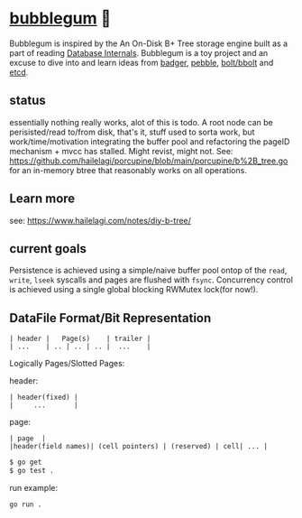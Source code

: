 # [bubblegum](https://adventuretime.fandom.com/wiki/Princess_Bubblegum) 🍬

Bubblegum is inspired by the 
An On-Disk B+ Tree storage engine built as a part of reading [Database Internals](https://www.databass.dev/).
 Bubblegum is a toy project and an excuse to dive into and learn ideas from [badger](https://github.com/dgraph-io/badger), [pebble](https://github.com/cockroachdb/pebble), [bolt/bbolt](https://github.com/etcd-io/bbolt) and [etcd](https://github.com/etcd-io/etcd).

## status
essentially nothing really works, alot of this is todo. A root node can be perisisted/read to/from disk, that's it, stuff used to sorta work,
but work/time/motivation integrating the buffer pool and refactoring the pageID mechanism + mvcc has stalled. Might revist, might not.
See: https://github.com/hailelagi/porcupine/blob/main/porcupine/b%2B_tree.go for an in-memory btree that reasonably works on all operations.

## Learn more
see: https://www.hailelagi.com/notes/diy-b-tree/

## current goals
Persistence is achieved using a simple/naive buffer pool ontop of the `read`, `write`, `lseek` syscalls and pages are flushed with `fsync`.
Concurrency control is achieved using a single global blocking RWMutex lock(for now!).

## DataFile Format/Bit Representation

```
| header |   Page(s)    | trailer |
| ...    | .. | .. | .. |  ...    |
```

Logically Pages/Slotted Pages:

header:
```
| header(fixed) |
|     ...       |
```

page:
```
| page  |
|header(field names)| (cell pointers) | (reserved) | cell| ... |
```

```bash
$ go get
$ go test .
```

run example:
```
go run .
```
